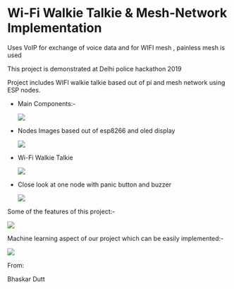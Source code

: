 # Wi-Fi Walkie Talkie & Mesh-Network Implementation
Uses VoIP for exchange of voice data and for WIFI mesh , painless mesh is used

This project is demonstrated at Delhi police hackathon 2019

Project includes WIFI walkie talkie based out of pi and mesh network using ESP nodes.

* Main Components:-

  ![](https://github.com/bhaskarsdose/Wi-Fi-walkie-talkie-Mesh-network/blob/master/Images%20%26%20Docs/1.jpeg)

* Nodes Images based out of esp8266 and oled display

  ![](https://github.com/bhaskarsdose/Wi-Fi-walkie-talkie-Mesh-network/blob/master/Images%20%26%20Docs/2.jpeg)

* Wi-Fi Walkie Talkie

  ![](https://github.com/bhaskarsdose/Wi-Fi-walkie-talkie-Mesh-network/blob/master/Images%20%26%20Docs/3.jpeg)

* Close look at one node with panic button and buzzer

  ![](https://github.com/bhaskarsdose/Wi-Fi-walkie-talkie-Mesh-network/blob/master/Images%20%26%20Docs/4.jpeg)

Some of the features of this project:-

![](https://github.com/bhaskarsdose/Wi-Fi-walkie-talkie-Mesh-network/blob/master/Images%20%26%20Docs/Features.jpeg)

Machine learning aspect of our project which can be easily implemented:-

![](https://github.com/bhaskarsdose/Wi-Fi-walkie-talkie-Mesh-network/blob/master/Images%20%26%20Docs/ML.PNG)

From:

Bhaskar Dutt